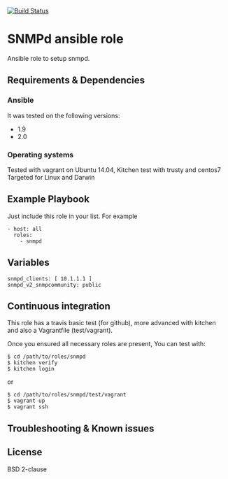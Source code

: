 [![Build Status](https://travis-ci.org/juju4/ansible-snmpd.svg?branch=master)](https://travis-ci.org/juju4/ansible-snmpd)
# SNMPd ansible role

Ansible role to setup snmpd.

## Requirements & Dependencies

### Ansible
It was tested on the following versions:
 * 1.9
 * 2.0

### Operating systems

Tested with vagrant on Ubuntu 14.04, Kitchen test with trusty and centos7
Targeted for Linux and Darwin

## Example Playbook

Just include this role in your list.
For example

```
- host: all
  roles:
    - snmpd
```

## Variables

```
snmpd_clients: [ 10.1.1.1 ]
snmpd_v2_snmpcommunity: public
```

## Continuous integration

This role has a travis basic test (for github), more advanced with kitchen and also a Vagrantfile (test/vagrant).

Once you ensured all necessary roles are present, You can test with:
```
$ cd /path/to/roles/snmpd
$ kitchen verify
$ kitchen login
```
or
```
$ cd /path/to/roles/snmpd/test/vagrant
$ vagrant up
$ vagrant ssh
```

## Troubleshooting & Known issues


## License

BSD 2-clause


